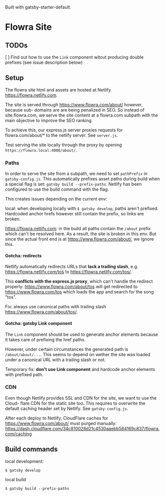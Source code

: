 Built with gatsby-starter-default.

# Flowra Site

## TODOs

[ ] Find out how to use the `Link` component witout producing double prefixes
    (see issue description below)

## Setup

The flowra site html and assets are hosted at Netlify https://flowra.netlify.com.

The site is served through https://www.flowra.com/about/ however, because sub-
domains are are being penalized in SEO. So instead of site.flowra.com, we serve
the site content at a flowra.com subpath with the main objective to improve the
SEO ranking.

To achieve this, our express.js server proxies requests for flowra.com/about/* to
the netlify server. See `server.js`.

Test serving the site locally through the proxy by opening
`https://flowra.local:4000/about/`.

### Paths

In order to serve the site from a subpath, we need to set `pathPrefix` in
`gatsby-config.js`. This automatically prefixes asset paths during build when
a special flag is set: `gatsby build --prefix-paths`. Netlify has been configured 
to use the build command with the flag.

This creates issues depending on the current env:

local: when developing locally with `$ gatsby develop`, paths aren't prefixed.
Hardcoded anchor hrefs however still contain the prefix, so links are broken.

https://flowra.netlify.com: in the build all paths contain the `/about` prefix
which can't be resolved here. As a result, the site is broken in this env. But
since the actual front end is at https://www.flowra.com/about/, we ignore this.

#### Gotcha: redirects

Netlify automatically redirects URLs that __lack a trailing slash__, e.g.
https://flowra.netlify.com/tos to https://flowra.netlify.com/tos/.

This __conflicts with the express.js proxy__, which can't handle the redirect
properly: https://www.flowra.com/about/tos will get redirected to
https://www.flowra.com/tos which loads the app and search for the song "tos".

Fix: always use canonical paths with trailing slash
https://www.flowra.com/about/tos/.

#### Gotcha: gatsby Link component

The `Link` component should be used to generate anchor elements because it takes
care of prefixing the href paths.

However, under certain circumstances the generated path is `/about/about/...`.
This seems to depend on wether the site was loaded under a canonical URL with
a trailing slash or not.

Temporary fix: __don't use Link component__ and hardcode anchor elements with
prefixed path.

### CDN

Even though Netlify provides SSL and CDN for the site, we want to use the Cloud-
flare CDN for the static site too. This requires to overwrite the default caching
header set by Netlify. See `gatsby-config.js`.

After each deploy to Netlify, CloudFlare caches for https://www.flowra.com/about/
must purged manually:
https://dash.cloudflare.com/34c810028d21c4530aaebb584169c837/flowra.com/caching

## Build commands

local development:

`$ gatsby develop`

local build

`$ gatsby build --prefix-paths`

